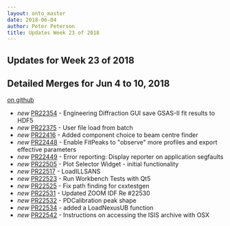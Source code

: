 ```yaml
---
layout: onto_master
date: 2018-06-04
author: Peter Peterson
title: Updates Week 23 of 2018
---
```

Updates for Week 23 of 2018
---------------------------

Detailed Merges for Jun 4 to 10, 2018
-------------------------------------
[on github](https://github.com/mantidproject/mantid/pulls?q=is%3Apr+merged%3A2018-06-05..2018-06-10)

* *new* [PR22354](https://github.com/mantidproject/mantid/pull/22354) - Engineering Diffraction GUI save GSAS-II fit results to HDF5
* *new* [PR22375](https://github.com/mantidproject/mantid/pull/22375) - User file load from batch
* *new* [PR22416](https://github.com/mantidproject/mantid/pull/22416) - Added component choice to beam centre finder
* *new* [PR22448](https://github.com/mantidproject/mantid/pull/22448) - Enable FitPeaks to "observe" more profiles and export effective parameters
* *new* [PR22449](https://github.com/mantidproject/mantid/pull/22449) - Error reporting: Display reporter on application segfaults
* *new* [PR22505](https://github.com/mantidproject/mantid/pull/22505) - Plot Selector Widget - initial functionality
* *new* [PR22517](https://github.com/mantidproject/mantid/pull/22517) - LoadILLSANS
* *new* [PR22523](https://github.com/mantidproject/mantid/pull/22523) - Run Workbench Tests with Qt5
* *new* [PR22525](https://github.com/mantidproject/mantid/pull/22525) - Fix path finding for cxxtestgen
* *new* [PR22531](https://github.com/mantidproject/mantid/pull/22531) - Updated ZOOM IDF Re #22530
* *new* [PR22532](https://github.com/mantidproject/mantid/pull/22532) - PDCalibration peak shape
* *new* [PR22534](https://github.com/mantidproject/mantid/pull/22534) - added a LoadNexusUB function
* *new* [PR22542](https://github.com/mantidproject/mantid/pull/22542) - Instructions on accessing the ISIS archive with OSX
